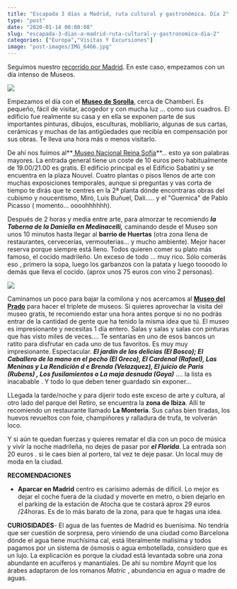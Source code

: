 ```yaml
---
title: "Escapada 3 días a Madrid, ruta cultural y gastronómica. Día 2"
type: "post"
date: "2020-01-14 00:00:08"
slug: "escapada-3-dias-a-madrid-ruta-cultural-y-gastronomica-dia-2"
categories: ["Europa","Visitas Y Excursiones"]
image: "post-images/IMG_6466.jpg"
---
```


Seguimos nuestro [recorrido por Madrid](http://www.missviajes.com/escapada-3-dias-a-madrid-ruta-cultural-y-gastronomica-dia-1/). En este caso, empezamos con un día intenso de Museos.  
  
![](post-images/IMG_6466.jpg)  
  
Empezamos el día con el **[Museo de Sorolla](http://www.culturaydeporte.gob.es/msorolla/inicio.html)**, cerca de Chamberí. Es pequeño, fácil de visitar, acogedor y con mucha luz ... como sus cuadros. El edificio fue realmente su casa y en ella se exponen parte de sus importantes pinturas, dibujos, esculturas, mobiliario, algunas de sus cartas, cerámicas y muchas de las antigüedades que recibía en compensación por sus obras. Te lleva una hora más o menos visitarlo.  
  
De ahí nos fuimos al**[ Museo Nacional Reina Sofia](https://www.museoreinasofia.es/)**... esto ya son palabras mayores. La entrada general tiene un coste de 10 euros pero habitualmente de 19.00/21.00 es gratis. El edificio principal es el Edificio Sabatini y se encuentra en la plaza Nouvel. Cuatro plantas o pisos llenos de arte con muchas exposiciones temporales, aunque si preguntas y vas corta de tiempo te dirás que te centres en la 2ª planta dónde encontraras obras del cubismo y noucentismo, Miró, Luis Buñuel, Dalí..... y el "Guernica" de Pablo Picasso ( momento... oooohhhhhh).  
  
Después de 2 horas y media entre arte, para almorzar te recomiendo ***la Taberna de la Daniella en Medinacelli,*** caminando desde el Museo son unos 10 minutos hasta llegar al **barrio de Huertas** (otra zona llena de restaurantes, cervecerías, vermouterias... y mucho ambiente). Mejor hacer reserva porque siempre está lleno. Todos quieren comer su plato más famoso, el cocido madrileño. Un exceso de todo ... muy rico. Sólo comerás eso , primero la sopa, luego los garbanzos con la patata y luego toooodo lo demás que lleva el cocido. (aprox unos 75 euros con vino 2 personas).  
  
   
  
![](post-images/CocidoMesa-960x400.jpg)  
  
Caminamos un poco para bajar la comilona y nos acercamos al [**Museo del Prado**](http://www.missviajes.com/museo-prado-proximo-homenaje-bosco-839536/?preview_id=425&preview_nonce=a85d675026&post_format=standard&_thumbnail_id=1772&preview=true) para hacer el triplete de museos. Si quieres aprovechar la visita del museo gratis, te recomiendo estar una hora antes porque si no no podrás entrar de la cantidad de gente que ha tenido la misma idea que tú. El museo es impresionante y necesitas 1 día entero. Salas y salas y salas con pinturas que has visto miles de veces.... Te sentarías en uno de esos bancos un ratito para disfrutar en cada uno de tus favoritos. Es muy muy impresionante. Espectacular. ***El jardín de las delicias (El Bosco); El Caballero de la mano en el pecho (El Greco), El Cardenal (Rafael), Las Meninas y La Rendición d e Brenda (Velazquez), El juicio de Paris (Rubens) , Los fusilamientos o La maja desnuda (Goya)*** .... la lista es inacabable . Y todo lo que deben tener guardado sin exponer...  
  
LLegada la tarde/noche y para dijerir todo este exceso de arte y cultura, al otro lado del parque del Retiro, se encuentra la **zona de Ibiza**. Allí te recomiendo un restaurante llamado **La Monteria**. Sus cañas bien tiradas, los huevos revueltos con foie, champiñores y ralladura de trufa, te volverán loco.  
  
Y si aún te quedan fuerzas y quieres rematar el día con un poco de música y vivir la noche madrileña, no dejes de pasar por ***el Florida***. La entrada son 20 euros . si le caes bien al portero, tal vez te deje pasar. Un local muy de moda en la ciudad.  
  
**RECOMENDACIONES**

- **Aparcar en Madrid** centro es carísimo además de difícil. Lo mejor es dejar el coche fuera de la ciudad y moverte en metro, o bien dejarlo en el parking de la estación de Atocha que te costará aprox 29 euros /24horas. Es de lo más barato de la zona, para que te hagas una idea.

**CURIOSIDADES**- El agua de las fuentes de Madrid es buenísima. No tendría que ser cuestión de sorpresa, pero viniendo de una ciudad como Barcelona dónde el agua tiene muchísima cal, está literalmente malísima y todos pagamos por un sistema de ósmosis o agua embotellada, considero que es un lujo. La explicación es porque la ciudad está levantada sobre una zona abundante en acuíferos y manantiales. De ahí su nombre  *Mayrit* que los árabes adaptaron de los romanos *Matric* , abundancia en agua o madre de aguas.